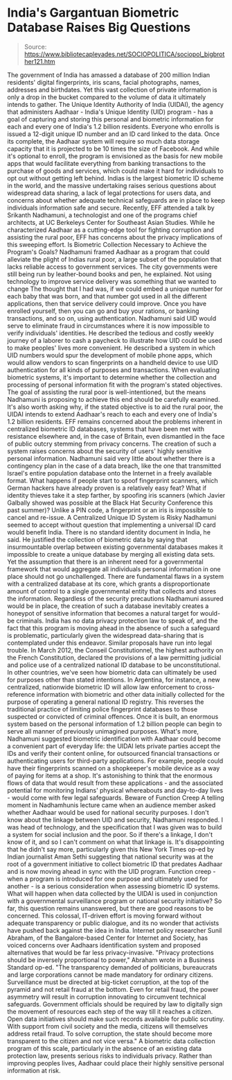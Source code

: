 # India's Gargantuan Biometric Database Raises Big Questions

> Source: https://www.bibliotecapleyades.net/SOCIOPOLITICA/sociopol_bigbrother121.htm

The government of India has
amassed a database of 200 million Indian residents'
digital fingerprints, iris scans, facial photographs,
names, addresses and birthdates.
Yet this vast collection of
private information is only a drop in the bucket
compared to the volume of data it ultimately intends to
gather.
The Unique Identity Authority of India (UIDAI),
the agency that administers
Aadhaar - India's Unique
Identity (UID) program - has a goal of capturing and
storing this personal and biometric information for each
and every one of India's 1.2 billion residents.
Everyone who enrolls is
issued a 12-digit unique ID number and an ID card linked
to the data.
Once its complete, the
Aadhaar system will require so much data storage
capacity that it is projected to be 10 times the size of Facebook. And while it's optional to enroll, the program
is envisioned as the basis for new mobile apps that
would facilitate everything from banking transactions to
the purchase of goods and services, which could make it
hard for individuals to opt out without getting left
behind.
Indias is the largest
biometric ID scheme in the world, and the massive
undertaking raises serious questions about widespread
data sharing, a lack of legal protections for users
data, and concerns about whether adequate technical
safeguards are in place to keep individuals information
safe and secure.
Recently, EFF attended a
talk by Srikanth Nadhamuni, a technologist and one of
the programs chief architects, at UC Berkeleys
Center for
Southeast Asian Studies.
While he characterized
Aadhaar as a cutting-edge tool for fighting corruption
and assisting the rural poor, EFF has concerns about the
privacy implications of this sweeping effort.
Is
Biometric Collection Necessary to Achieve the Program's
Goals?
Nadhamuni framed Aadhaar as
a program that could alleviate the plight of Indias
rural poor, a large subset of the population that lacks
reliable access to government services.
The city governments
were still being run by leather-bound books and
pen, he explained.
Not using technology to
improve service delivery was something that we
wanted to change
The thought that I had was, if we
could embed a unique number for each baby that was
born, and that number got used in all the different
applications, then that service delivery could
improve.
Once you have enrolled yourself, then you
can go and buy your rations, or banking
transactions, and so on, using authentication.
Nadhamuni said UID would
serve to eliminate fraud in circumstances where it is
now impossible to verify individuals' identities.
He described the tedious and
costly weekly journey of a laborer to cash a paycheck to
illustrate how UID could be used to make peoples' lives
more convenient.
He described a system in
which UID numbers would spur the development of mobile
phone apps, which would allow vendors to scan
fingerprints on a handheld device to use UID
authentication for all kinds of purposes and
transactions.
When evaluating biometric
systems, it's important to determine whether the
collection and processing of personal information fit
with the program's stated objectives.
The goal of assisting the
rural poor is well-intentioned, but the means Nadhamuni
is proposing to achieve this end should be carefully
examined. It's also worth asking why, if the stated
objective is to aid the rural poor, the UIDAI intends to
extend Aadhaar's reach to each and every one of India's
1.2 billion residents.
EFF remains concerned about
the problems inherent in centralized biometric ID
databases, systems that have been met with resistance
elsewhere and, in the case of Britain, even
dismantled in the face of public outcry stemming
from privacy concerns.
The creation of such a
system raises concerns about the security of users'
highly sensitive personal information. Nadhamuni said
very little about whether there is a contingency plan in
the case of a data breach, like the one that transmitted
Israel's
entire population database onto the Internet in a
freely available format.
What happens if people start
to
spoof fingerprint scanners, which German hackers
have already proven is a relatively easy feat? What if
identity thieves take it a step farther, by spoofing
iris scanners (which Javier Galbally
showed was possible at the Black Hat Security
Conference this past summer)?
Unlike a PIN code, a
fingerprint or an iris is impossible to cancel and
re-issue.
A
Centralized Unique ID System is Risky
Nadhamuni seemed to accept
without question that implementing a universal ID card
would benefit India.
There is no standard
identity document in India, he said.
He justified the collection
of biometric data by saying that insurmountable overlap
between existing governmental databases makes it
impossible to create a unique database by merging all
existing data sets.
Yet the assumption that
there is an inherent need for a governmental framework
that would aggregate all individuals personal
information in one place should not go unchallenged.
There are fundamental flaws in a system with a
centralized database at its core, which grants a
disproportionate amount of control to a single
governmental entity that collects and stores the
information.
Regardless of the security
precautions Nadhamuni assured would be in place, the
creation of such a database inevitably creates a
honeypot of sensitive information that becomes a natural
target for would-be criminals.
India has no data privacy
protection law to speak of, and the fact that this
program is moving ahead in the absence of such a
safeguard is problematic, particularly given the
widespread data-sharing that is contemplated under this
endeavor. Similar proposals have run into legal trouble.
In March 2012, the
Conseil Constitutionnel, the highest authority on
the French Constitution,
declared the provisions of a law permitting judicial
and police use of a centralized national ID database to
be unconstitutional.
In other countries, we've
seen how biometric data can ultimately be used for
purposes other than stated intentions.
In Argentina, for instance,
a new centralized, nationwide biometric ID will allow
law enforcement to
cross-reference information with biometric and
other data initially collected for the purpose of
operating a general national ID registry.
This reverses the
traditional practice of limiting police fingerprint
databases to those suspected or convicted of criminal
offences.
Once it is built, an
enormous system based on the personal information of 1.2
billion people can begin to serve all manner of
previously unimagined purposes.
What's more, Nadhamuni
suggested biometric identification with Aadhaar could
become a convenient part of everyday life:
the UIDAI lets private
parties accept the IDs and verify their content
online, for outsourced financial transactions or
authenticating users for third-party applications.
For example, people could
have their fingerprints scanned on a shopkeeper's mobile
device as a way of paying for items at a shop.
It's astonishing to think
that the enormous flows of data that would result from
these applications - and the associated potential for
monitoring Indians' physical whereabouts and day-to-day
lives - would come with few legal safeguards.
Beware of
Function Creep
A telling moment in
Nadhamhunis lecture came when an audience member asked
whether Aadhaar would be used for national security
purposes.
I don't know about the
linkage between UID and security, Nadhamuni
responded.
I was head of
technology, and the specification that I was given
was to build a system for social inclusion and the
poor. So if there's a linkage, I don't know of it,
and so I can't comment on what that linkage is.
It's disappointing that he
didn't say more, particularly given
this New York Times op-ed by Indian journalist Aman
Sethi suggesting that national security was at the root
of a government initiative to collect biometric ID that
predates Aadhaar and is now moving ahead in sync with
the UID program.
Function creep - when a
program is introduced for one purpose and ultimately
used for another - is a serious consideration when
assessing biometric ID systems.
What will happen when data
collected by the UIDAI is used in conjunction with a
governmental surveillance program or national security
initiative? So far, this question remains unanswered,
but there are good reasons to be concerned.
This colossal, IT-driven
effort is moving forward without adequate transparency
or public dialogue, and its no wonder that activists
have pushed back against the idea in India.
Internet policy researcher
Sunil Abraham, of the Bangalore-based Center for
Internet and Society, has voiced concerns over Aadhaars
identification system and proposed alternatives that
would be far less privacy-invasive.
"Privacy protections
should be inversely proportional to power," Abraham
wrote in a
Business Standard op-ed.
"The transparency
demanded of politicians, bureaucrats and large
corporations cannot be made mandatory for ordinary
citizens. Surveillance must be directed at
big-ticket corruption, at the top of the pyramid and
not retail fraud at the bottom. Even for retail
fraud, the power asymmetry will result in corruption
innovating to circumvent technical safeguards.
Government officials
should be required by law to digitally sign the
movement of resources each step of the way till it
reaches a citizen. Open data initiatives should make
such records available for public scrutiny. With
support from civil society and the media, citizens
will themselves address retail fraud.
To solve corruption, the
state should become more transparent to the citizen
and not vice versa."
A biometric data collection
program of this scale, particularly in the absence of an
existing data protection law, presents serious risks to
individuals privacy.
Rather than improving
peoples lives, Aadhaar could place their highly
sensitive personal information at risk.
